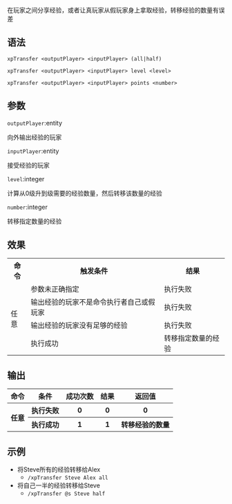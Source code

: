 在玩家之间分享经验，或者让真玩家从假玩家身上拿取经验，转移经验的数量有误差

## 语法

`xpTransfer <outputPlayer> <inputPlayer> (all|half)`

`xpTransfer <outputPlayer> <inputPlayer> level <level>`

`xpTransfer <outputPlayer> <inputPlayer> points <number>`

## 参数

`outputPlayer`:entity

向外输出经验的玩家

`inputPlayer`:entity

接受经验的玩家

`level`:integer

计算从0级升到<level>级需要的经验数量，然后转移该数量的经验

`number`:integer

转移指定数量的经验

## 效果

<table>
    <tr>
      <th>命令</th>
      <th>触发条件</th>
      <th>结果</th>
    </tr>
    <tr>
      <td rowspan="4">任意</td>
      <td>参数未正确指定</td>
      <td>执行失败</td>
    </tr>
    <tr>
      <td>输出经验的玩家不是命令执行者自己或假玩家</td>
      <td>执行失败</td>
    </tr>
    <tr>
      <td>输出经验的玩家没有足够的经验</td>
      <td>执行失败</td>
    </tr>
    <tr>
      <td>执行成功</td>
      <td>转移指定数量的经验</td>
    </tr>
</table>

## 输出

<table>
    <tr>
        <th>命令</th>
        <th>条件</th>
        <th>成功次数</th>
        <th>结果</th>
        <th>返回值</th>
    </tr>
    <tr>
        <th rowspan="2">任意</th>
        <th>执行失败</th>
        <th>0</th>
        <th>0</th>
        <th>0</th>
    </tr>
    <tr>
        <th>执行成功</th>
        <th>1</th>
        <th>1</th>
        <th>转移经验的数量</th>
    </tr>
</table>

## 示例

- 将Steve所有的经验转移给Alex
    - `/xpTransfer Steve Alex all`
- 将自己一半的经验转移给Steve
    - `/xpTransfer @s Steve half`